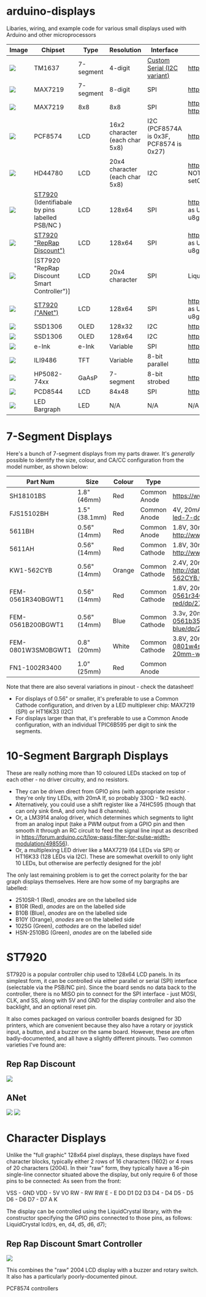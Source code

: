 # arduino-displays
Libaries, wiring, and example code for various small displays used with Arduino and other microprocessors



| Image | Chipset  | Type | Resolution  | Interface | Code  | Purchase |
| -------------- | ------------- | ------------- | ------------- | ------------- | ------------- | ------------- |
| ![](Images/TM1637.jpg) | TM1637 | 7-segment | 4-digit | <a href="https://green-possum-today.blogspot.com/2018/10/a-comparison-of-tm1637-protocol-with.html">Custom Serial (I2C variant)</a> | https://github.com/RobTillaart/TM1637_RT | https://www.banggood.com/custlink/GDD3zSq2qk |
| ![](Images/MAX7219.jpg) | MAX7219 | 7-segment  | 8-digit | SPI | https://github.com/wayoda/LedControl |  |
| ![](Images/MAX7219_matrix.jpg) | MAX7219 | 8x8 | 8x8 | SPI | https://github.com/wayoda/LedControl / https://github.com/MajicDesigns/MD_Parola | https://www.banggood.com/custlink/GDvKsgCMKm |
| ![](Images/LCD1602.jpg) | PCF8574 | LCD | 16x2 character (each char 5x8) | I2C (PCF8574A is 0x3F, PCF8574 is 0x27) | https://github.com/mathertel/LiquidCrystal_PCF8574 | https://www.banggood.com/custlink/vDKEsPbVKw |
| ![](Images/LCD2004.jpg) | HD44780 | LCD  | 20x4 character (each char 5x8) | I2C | https://github.com/duinoWitchery/hd44780 Note DO NOT use the PCF library above - it cannot handle setCursor on 4 line displays correctly | https://www.banggood.com/custlink/mG3EO6066Y |
| ![](Images/LCD12864.jpg) | [ST7920](#ST7920) (Identifiabale by pins labelled PSB/NC ) | LCD | 128x64 | SPI | https://github.com/olikraus/u8g2 (using constructor as U8G2_ST7920_128X64_1_HW_SPI u8g2(U8G2_R0, 10, 8); )| https://www.banggood.com/custlink/G3vY8zzr27 |
| ![](Images/RepRapDiscount.jpg) | [ST7920 "RepRap Discount")](#ST7920) | LCD | 128x64 | SPI | https://github.com/olikraus/u8g2 (using constructor as U8G2_ST7920_128X64_1_HW_SPI u8g2(U8G2_R0, 10, 8); )| https://www.banggood.com/custlink/K33E9qkcUv |
| ![](Images/RepRapDiscountSmartController.jpg) | [ST7920 "RepRap Discount Smart Controller")] | LCD | 20x4 character | SPI | LiquidCrystal | https://www.banggood.com/custlink/mGvd428bCG |
| ![](Images/ANet.jpg) | [ST7920 ("ANet")](#ST7920) | LCD | 128x64 | SPI | https://github.com/olikraus/u8g2 (using constructor as U8G2_ST7920_128X64_1_HW_SPI u8g2(U8G2_R0, 10, 8); )| https://www.banggood.com/custlink/3KGYiMkCzy |
| ![](Images/OLED91.jpg) | SSD1306 | OLED | 128x32  | I2C | https://github.com/lexus2k/lcdgfx | https://www.banggood.com/custlink/v3KEAtAPYE |
| ![](Images/OLED96.jpg) | SSD1306 | OLED | 128x64 | I2C | https://github.com/lexus2k/lcdgfx | https://www.banggood.com/custlink/GG3yNFn5Rp |
| ![](Images/eInk.jpg) | e-Ink  | e-Ink | Variable | SPI | https://github.com/waveshare/e-Paper | https://www.banggood.com/custlink/33vdN5b5yj |
| ![](Images/tft.jpg) | ILI9486 | TFT | Variable | 8-bit parallel | https://github.com/prenticedavid/MCUFRIEND_kbv | https://www.banggood.com/custlink/mvGEn5n5ds |
| ![](Images/HP5082-7405.jpg) | HP5082-74xx | GaAsP | 7-segment | 8-bit strobed | https://github.com/wayoda/LedControl |  |
| ![](Images/Nokia-5110-LCD.jpg) | PCD8544 | LCD | 84x48 | SPI | https://github.com/carlosefr/pcd8544 | https://www.aliexpress.com/item/32621869484.html |
| ![](Images/LEDbargraph.jpg) | LED Bargraph | LED | N/A | N/A | N/A | https://www.sparkfun.com/products/9935 |

# 7-Segment Displays
Here's a bunch of 7-segment displays from my parts drawer. It's *generally* possible to identify the size, colour, and CA/CC configuration from the model number, as shown below:

| Part Num | Size | Colour | Type | Link |
| -------------- | ------------- | ------------- | ------------- | ------------- |
| SH18101BS | 1.8" (46mm) | Red | Common Anode | https://www.yoycart.com/Product/572970879988/ |
| FJS15102BH | 1.5" (38.1mm) | Red | Common Anode | 4V, 20mA, https://www.thegioiic.com/fjs15102bh-led-7-doan-1-5inch-do-1-so-duong-chung |
| 5611BH | 0.56" (14mm) | Red | Common Anode | 1.8V, 30mA, http://www.xlitx.com/datasheet/5611BH.pdf |
| 5611AH | 0.56" (14mm) | Red | Common Cathode | 1.8V, 30mA, http://www.xlitx.com/datasheet/5611AH.pdf |
| KW1-562CYB | 0.56" (14mm) | Orange | Common Cathode | 2.4V, 20mA, http://datasheets.leedshackspace.org.uk/KW1-562CYB.txt |
| FEM-0561R340BGWT1 | 0.56" (14mm) | Red | Common Cathode | 1.8V, 20mA, https://uk.farnell.com/forge/fem-0561r340bgwt1/display-seven-segment-14mm-red/dp/2706011 |
| FEM-0561B200BGWT1 | 0.56" (14mm) | Blue | Common Cathode | 3.3v, 20mA, https://uk.farnell.com/forge/fem-0561b350bgwt1/display-seven-segment-14mm-blue/dp/2706017?st=fem-056 |
| FEM-0801W3SM0BGWT1 | 0.8" (20mm) | White | Common Cathode | 3.8V, 20mA, https://uk.farnell.com/forge/fem-0801w4sm0bgwt1/display-seven-segment-20mm-white/dp/2706010 |
| FN1-1002R3400 | 1.0" (25mm) | Red | Common Anode | 

Note that there are also several variations in pinout - check the datasheet!

 - For displays of 0.56" or smaller, it's preferable to use a Common Cathode configuration, and driven by a LED multiplexer chip: MAX7219 (SPI) or HT16K33 (I2C)
 - For displays larger than that, it's preferable to use a Common Anode configuration, with an individual TPIC6B595 per digit to sink the segments.


# 10-Segment Bargraph Displays
These are really nothing more than 10 coloured LEDs stacked on top of each other - no driver circuitry, and no resistors. 
 - They can be driven direct from GPIO pins (with appropriate resistor - they're only tiny LEDs, with 20mA If, so probably 330Ω - 1kΩ each). 
 - Alternatively, you could use a shift register like a 74HC595 (though that can only sink 6mA, and only had 8 channels). 
 - Or, a LM3914 analog driver, which determines which segments to light from an analog input (take a PWM output from a GPIO pin and then smooth it through an RC circuit to feed the signal line input as described in https://forum.arduino.cc/t/low-pass-filter-for-pulse-width-modulation/498556).
 - Or, a multiplexing LED driver like a MAX7219 (64 LEDs via SPI) or HT16K33 (128 LEDs via I2C). These are somewhat overkill to only light 10 LEDs, but otherwise are perfectly designed for the job!
 
The only last remaining problem is to get the correct polarity for the bar graph displays themselves. Here are how some of my bargraphs are labelled:
 - 2510SR-1 (Red), _anodes_ are on the labelled side
 - B10R (Red), _anodes_ are on the labelled side
 - B10B (Blue),  _anodes_ are on the labelled side 
 - B10Y (Orange), _anodes_ are on the labelled side
 - 1025G (Green), _cathodes_ are on the labelled side!
 - HSN-2510BG (Green), _anodes_ are on the labelled side

# ST7920
ST7920 is a popular controller chip used to 128x64 LCD panels. In its simplest form, it can be controlled via either parallel or serial (SPI) interface (selectable via the PSB/NC pin). Since the board sends no data back to the controller, there is no MISO pin to connect for the SPI interface - just MOSI, CLK, and SS, along with 5V and GND for the display controller and also the backlight, and an optional reset pin.

It also comes packaged on various controller boards designed for 3D printers, which are convenient because they also have a rotary or joystick input, a button, and a buzzer on the same board. However, these are often badly-documented, and all have a slightly different pinouts. Two common varieties I've found are:

## Rep Rap Discount
![](Images/RepRapDiscount.jpg) 

## ANet
![](Images/ANet.jpg)
![](Wiring/ANet%20LCD12864%20Wiring_bb.jpg)

# Character Displays
Unlike the "full graphic" 128x64 pixel displays, these displays have fixed character blocks, typically either 2 rows of 16 characters (1602) or 4 rows of 20 characters (2004).
In their "raw" form, they typically have a 16-pin single-line connector situated above the display, but only require 6 of those pins to be connected:
As seen from the front:

VSS - GND
VDD - 5V
VO
RW - RW
RW
E - E
D0
D1
D2
D3
D4 - D4 
D5 - D5
D6 - D6
D7 - D7
A
K

The display can be controlled using the LiquidCrystal library, with the constructor specifying the GPIO pins connected to those pins, as follows:
LiquidCrystal lcd(rs, en, d4, d5, d6, d7);

## Rep Rap Discount Smart Controller
![](Images/RepRapDiscountSmartController.jpg) 

This combines the "raw" 2004 LCD display with a buzzer and rotary switch. It also has a particularly poorly-documented pinout.

PCF8574 controllers


